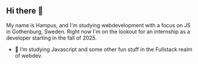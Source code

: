 ## Hi there 👋
My name is Hampus, and I'm studying webdevelopment with a focus on JS in Gothenburg, Sweden. 
Right now I'm on the lookout for an internship as a developer starting in the fall of 2025. 


- 🌱 I’m studying Javascript and some other fun stuff in the Fullstack realm of webdev. 
<!--
**schwampus/schwampus** is a ✨ _special_ ✨ repository because its `README.md` (this file) appears on your GitHub profile.

Here are some ideas to get you started:

- 🔭 I’m currently working on ...
- 🌱 I’m currently learning ...
- 👯 I’m looking to collaborate on ...
- 🤔 I’m looking for help with ...
- 💬 Ask me about ...
- 📫 How to reach me: ...
- 😄 Pronouns: ...
- ⚡ Fun fact: ...
-->
